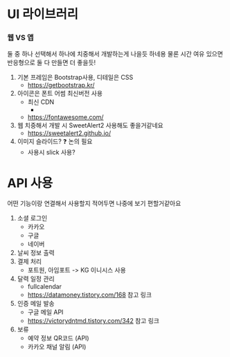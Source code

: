 # UI 라이브러리

### 웹 VS 앱
둘 중 하나 선택해서 하나에 치중해서 개발하는게 나을듯 하네용
물론 시간 여유 있으면 반응형으로 둘 다 만들면 더 좋을듯!

1. 기본 프레임은 Bootstrap사용, 디테일은 CSS
    - https://getbootstrap.kr/
2. 아이콘은 폰트 어썸 최신버전 사용
    - 최신 CDN
        - <script src="https://kit.fontawesome.com/e1baf9e274.js" crossorigin="anonymous"></script>
    - https://fontawesome.com/
3. 웹 치중해서 개발 시 SweetAlert2 사용해도 좋을거같네요
    - https://sweetalert2.github.io/
4. 이미지 슬라이드?  ❓ 논의 필요
    - 사용시 slick 사용? 

# API 사용
어떤 기능이랑 연결해서 사용할지 적어두면 나중에 보기 편할거같아요

1. 소셜 로그인
    - 카카오
    - 구글
    - 네이버
2. 날씨 정보 출력
3. 결제 처리
    - 포트원, 아임포트 -> KG 이니시스 사용
4. 달력 일정 관리
    - fullcalendar
    - https://datamoney.tistory.com/168 참고 링크
5. 인증 메일 발송
    - 구글 메일 API
    - https://victorydntmd.tistory.com/342 참고 링크
6. 보류
    - 예약 정보 QR코드 (API)
    - 카카오 채널 알림 (API)